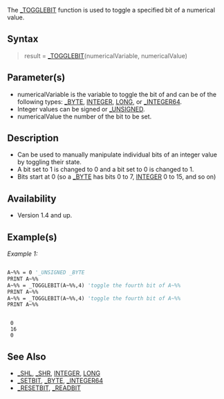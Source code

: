 The [_TOGGLEBIT](_TOGGLEBIT) function is used to toggle a specified bit of a numerical value.

## Syntax

> result = [_TOGGLEBIT](_TOGGLEBIT)(numericalVariable, numericalValue)

## Parameter(s)

* numericalVariable is the variable to toggle the bit of and can be of the following types: [_BYTE](_BYTE), [INTEGER](INTEGER), [LONG](LONG), or [_INTEGER64](_INTEGER64).
* Integer values can be signed or [_UNSIGNED](_UNSIGNED).
* numericalValue the number of the bit to be set.

## Description

* Can be used to manually manipulate individual bits of an integer value by toggling their state.
* A bit set to 1 is changed to 0 and a bit set to 0 is changed to 1.
* Bits start at 0 (so a [_BYTE](_BYTE) has bits 0 to 7, [INTEGER](INTEGER) 0 to 15, and so on)

## Availability

* Version 1.4 and up.

## Example(s)

*Example 1:*

```vb

A~%% = 0 '_UNSIGNED _BYTE
PRINT A~%%
A~%% = _TOGGLEBIT(A~%%,4) 'toggle the fourth bit of A~%%
PRINT A~%%
A~%% = _TOGGLEBIT(A~%%,4) 'toggle the fourth bit of A~%%
PRINT A~%%

```

```text

 0
 16
 0

```

## See Also

* [_SHL](_SHL), [_SHR](_SHR), [INTEGER](INTEGER), [LONG](LONG)
* [_SETBIT](_SETBIT), [_BYTE](_BYTE), [_INTEGER64](_INTEGER64)
* [_RESETBIT](_RESETBIT), [_READBIT](_READBIT)
